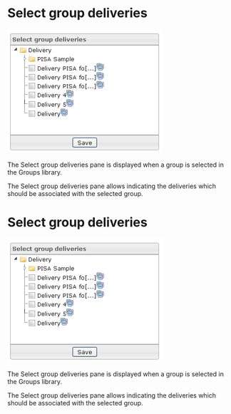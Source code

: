 <!--
created_at: '2012-04-03 15:27:52'
updated_at: '2013-03-13 13:58:07'
authors:
    - 'Jérôme Bogaerts'
contributors:
    - 'Sophie Doublet'
tags:
    - 'Manage Groups'
-->

Select group deliveries
=======================

![](../resources/groups-selectgroupdeliveries.png)

The Select group deliveries pane is displayed when a group is selected in the Groups library.

The Select group deliveries pane allows indicating the deliveries which should be associated with the selected group.

Select group deliveries
=======================

![](../resources/groups-selectgroupdeliveries.png)

The Select group deliveries pane is displayed when a group is selected in the Groups library.

The Select group deliveries pane allows indicating the deliveries which should be associated with the selected group.


